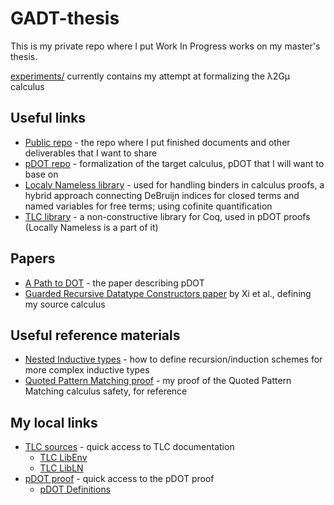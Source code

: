 # GADT-thesis

This is my private repo where I put Work In Progress works on my master's thesis.

[experiments/](experiments/) currently contains my attempt at formalizing the λ2Gμ calculus

## Useful links

- [Public repo](https://github.com/radeusgd/pDOT-GADT) - the repo where I put finished documents and other deliverables that I want to share
- [pDOT repo](https://github.com/amaurremi/dot-calculus/tree/master/src/extensions/paths) - formalization of the target calculus, pDOT that I will want to base on
- [Localy Nameless library](https://www.chargueraud.org/softs/ln/) - used for handling binders in calculus proofs, a hybrid approach connecting DeBruijn indices for closed terms and named variables for free terms; using cofinite quantification
- [TLC library](https://www.chargueraud.org/softs/tlc/) - a non-constructive library for Coq, used in pDOT proofs (Locally Nameless is a part of it)

## Papers
- [A Path to DOT](https://arxiv.org/abs/1904.07298) - the paper describing pDOT
- [Guarded Recursive Datatype Constructors paper](http://cs-www.bu.edu/fac/hwxi/academic/papers/popl03.pdf) by Xi et al., defining my source calculus

## Useful reference materials
- [Nested Inductive types](http://adam.chlipala.net/cpdt/html/InductiveTypes.html#lab32) - how to define recursion/induction schemes for more complex inductive types
- [Quoted Pattern Matching proof](https://github.com/radeusgd/QuotedPatternMatchingProof) - my proof of the Quoted Pattern Matching calculus safety, for reference

## My local links
- [TLC sources](~/.opam/system/lib/coq/user-contrib/TLC/) - quick access to TLC documentation
  + [TLC LibEnv](~/.opam/system/lib/coq/user-contrib/TLC/LibEnv.v)
  + [TLC LibLN](~/.opam/system/lib/coq/user-contrib/TLC/LibLN.v)
- [pDOT proof](../dot-calculus/src/extensions/paths/) - quick access to the pDOT proof
  + [pDOT Definitions](../dot-calculus/src/extensions/paths/Definitions.v)

